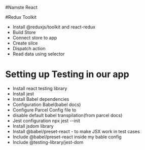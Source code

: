 #Namste React






#Redux Toolkit
- Install @reduxjs/toolkit and react-redux
- Build Store
- Connect store to app
- Create silce
- Dispatch action
- Read data using selector

# Setting up Testing in our app
- Install react testing library
- Install jest
- Install Babel dependencies
- Configuration Babel(babel docs)
- Configure Parcel Config file to 
- disable default babel transpilation(from parcel docs)
- Jest configuration npx jest --init
- Install jsdom library
- Install @babel/preset-react - to make JSX work in test cases
- Include @babel/preset-react inside my bable config
- Include @testing-library/jest-dom